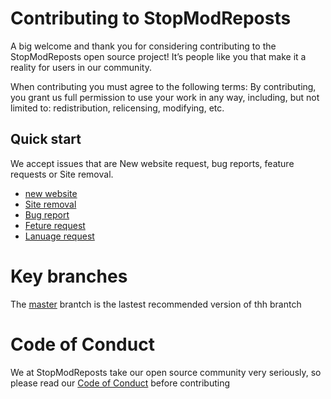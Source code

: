 # Contributing to StopModReposts

A big welcome and thank you for considering contributing to the StopModReposts open source project! It’s people like you that make it a reality for users in our community.

When contributing you must agree to the following terms:
By contributing, you grant us full permission to use your work in any way, including, but not limited to: redistribution, relicensing, modifying, etc.


##  Quick start
We  accept issues that are New website request, bug reports,  feature requests or Site removal.
- [new website](https://github.com/StopModReposts/Illegal-Mod-Sites/issues/new?assignees=&labels=addition&template=submit-a-site.md&title=New+site+to+add%3A+%5BWEBSITE%5D)
- [Site removal](https://github.com/StopModReposts/Illegal-Mod-Sites/issues/new?assignees=&labels=removal&template=remove-a-site.md&title=Site+removal%3A+%5BWEBSITE%5D)
- [Bug report](https://github.com/StopModReposts/Illegal-Mod-Sites/issues/new?assignees=&labels=bug&template=bug_report.md&title=)
- [Feture request](https://github.com/StopModReposts/Illegal-Mod-Sites/issues/new?assignees=&labels=feature+request&template=feature_request.md&title=)
- [Lanuage request](https://github.com/StopModReposts/Illegal-Mod-Sites/issues/new?assignees=&labels=translation&template=request-a-language.md&title=Add+translation+language%3A+%5BLANGUAGE%5D)


# Key branches 

The [master](https://github.com/StopModReposts/Illegal-Mod-Sites/tree/master) brantch is the lastest recommended  version of thh brantch



# Code of Conduct
We at StopModReposts take our open source community very seriously, so please read our [Code of Conduct](https://github.com/StopModReposts/Illegal-Mod-Sites/blob/master/CODE_OF_CONDUCT.md) before contributing
